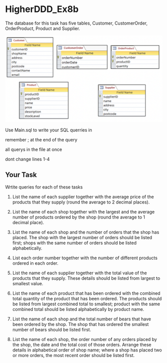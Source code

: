 # HigherDDD_Ex8b

The database for this task has five tables, Customer, CustomerOrder, OrderProduct, Product and Supplier. 

![databaseTables](/Ex6b_tables.png)

Use Main.sql to write your SQL querries in

remember ; at the end of the query

all querys in the file at once

dont change lines 1-4

## Your Task

Wrtite queries for each of these tasks

1.	List the name of each supplier together with the average price of the products that they supply (round the average to 2 decimal places).
	
2.	List the name of each shop together with the largest and the average number of products ordered by the shop (round the average to 1 decimal place).
	
3.	List the name of each shop and the number of orders that the shop has placed. The shop with the largest number of orders should be listed first; shops with the same number of orders should be listed alphabetically.
	
4.	List each order number together with the number of different products ordered in each order.
	
5.	List the name of each supplier together with the total value of the products that they supply. These details should be listed from largest to smallest value.
	
6.	List the name of each product that has been ordered with the combined total quantity of the product that has been ordered. The products should be listed from largest combined total to smallest; product with the same combined total should be listed alphabetically by product name.
	
7.	List the name of each shop and the total number of bears that have been ordered by the shop. The shop that has ordered the smallest number of bears should be listed first.
	
8.	List the name of each shop, the order number of any orders placed by the shop, the date and the total cost of those orders. Arrange these details in alphabetical order of shop name; where a shop has placed two or more orders, the most recent order should be listed first.
